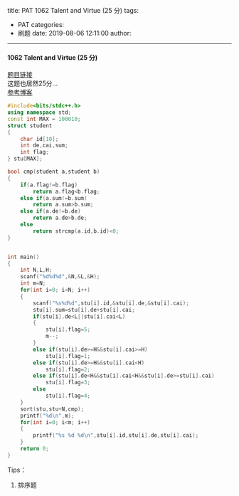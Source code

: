 title: PAT 1062 Talent and Virtue (25 分)
tags:
  - PAT
categories:
  - 刷题
date: 2019-08-06 12:11:00
author:
---
#### 1062 Talent and Virtue (25 分)
[题目链接](https://pintia.cn/problem-sets/994805342720868352/problems/994805410555346944)  
这题也居然25分...  
[参考博客](https://blog.csdn.net/mayuejike/article/details/86552440)
```c++
#include<bits/stdc++.h>
using namespace std;
const int MAX = 100010;
struct student
{
    char id[10];
    int de,cai,sum;
    int flag;
} stu[MAX];

bool cmp(student a,student b)
{
    if(a.flag!=b.flag)
        return a.flag<b.flag;
    else if(a.sum!=b.sum)
        return a.sum>b.sum;
    else if(a.de!=b.de)
        return a.de>b.de;
    else
        return strcmp(a.id,b.id)<0;
}


int main()
{
    int N,L,H;
    scanf("%d%d%d",&N,&L,&H);
    int m=N;
    for(int i=0; i<N; i++)
    {
        scanf("%s%d%d",stu[i].id,&stu[i].de,&stu[i].cai);
        stu[i].sum=stu[i].de+stu[i].cai;
        if(stu[i].de<L||stu[i].cai<L)
        {
            stu[i].flag=5;
            m--;
        }
        else if(stu[i].de>=H&&stu[i].cai>=H)
            stu[i].flag=1;
        else if(stu[i].de>=H&&stu[i].cai<H)
            stu[i].flag=2;
        else if(stu[i].de<H&&stu[i].cai<H&&stu[i].de>=stu[i].cai)
            stu[i].flag=3;
        else
            stu[i].flag=4;
    }
    sort(stu,stu+N,cmp);
    printf("%d\n",m);
    for(int i=0; i<m; i++)
    {
        printf("%s %d %d\n",stu[i].id,stu[i].de,stu[i].cai);
    }
    return 0;
}


```
Tips：
1. 排序题